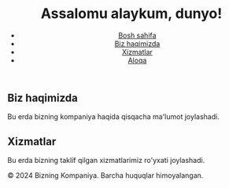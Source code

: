 <!DOCTYPE html>
<html lang="en">
<head>
    <meta charset="UTF-8">
    <meta name="viewport" content="width=device-width, initial-scale=1.0">
    <title>Titul sahifasi</title>
</head>
<body>
    <header>
        <h1>Assalomu alaykum, dunyo!</h1>
        <nav>
            <ul>
                <li><a href="#">Bosh sahifa</a></li>
                <li><a href="#">Biz haqimizda</a></li>
                <li><a href="#">Xizmatlar</a></li>
                <li><a href="#">Aloqa</a></li>
            </ul>
        </nav>
    </header>
    <main>
        <section>
            <h2>Biz haqimizda</h2>
            <p>Bu erda bizning kompaniya haqida qisqacha ma'lumot joylashadi.</p>
        </section>
        <section>
            <h2>Xizmatlar</h2>
            <p>Bu erda bizning taklif qilgan xizmatlarimiz ro'yxati joylashadi.</p>
        </section>
    </main>
    <footer>
        <p>&copy; 2024 Bizning Kompaniya. Barcha huquqlar himoyalangan.</p>
    </footer>
</body>
</html>
